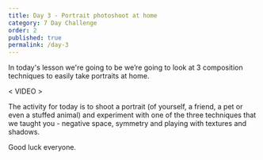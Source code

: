 ```yaml
---
title: Day 3 - Portrait photoshoot at home
category: 7 Day Challenge
order: 2
published: true
permalink: /day-3
---
```


In today's lesson we're going to be we’re going to look at 3 composition techniques to easily take portraits at home.&nbsp;

&lt; VIDEO &gt;&nbsp;

The activity for today is to shoot a portrait (of yourself, a friend, a pet or even a stuffed animal) and experiment with one of the three techniques that we taught you - negative space, symmetry and playing with textures and shadows.&nbsp;

Good luck everyone.&nbsp;